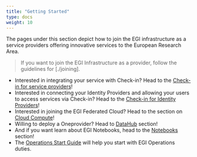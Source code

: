 ```yaml
---
title: "Getting Started"
type: docs
weight: 10
---
```


The pages under this section depict how to join the EGI infrastructure as a
service providers offering innovative services to the European Research Area.

> If you want to join the EGI Infrastructure as a provider, follow the
> guidelines for [./joining].

- Interested in integrating your service with Check-in? Head to the
  [Check-in for service providers](../check-in/sp)!
- Interested in connecting your Identity Providers and allowing your users to
  access services via Check-in? Head to the
  [Check-in for Identity Providers](../check-in/idp)!
- Interested in joining the EGI Federated Cloud? Head to the section on
  [Cloud Compute](../cloud-compute)!
- Willing to deploy a Oneprovider? Head to [DataHub](../datahub) section!
- And if you want learn about EGI Notebooks, head to the
  [Notebooks](../notebooks) section!
- The [Operations Start Guide](./operations-start-guide) will help you start
  with EGI Operations duties.
